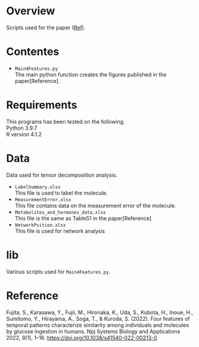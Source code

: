 # Overview
Scripts used for the paper ([Ref](https://doi.org/10.1038/s41540-022-00213-0
)).

# Contentes
- `Main4Features.py`  
The main python function creates the figures published in the paper[Reference]. 

# Requirements
This programs has been tested on the following.  
Python 3.9.7  
R version 4.1.2  

# Data
Data used for tensor decomposition analysis.  
- `LabelSummary.xlsx`  
This file is used to label the molecule.  
- `MeasurementError.xlsx`  
This file contains data on the measurement error of the molecule.  
- `Metabolites_and_hormones_data.xlsx`     
This file is the same as TableS1 in the paper[Reference]  
- `NetworkPsition.xlsx`  
This file is used for network analysis

# lib
Various scripts used for `Main4Features.py`.

# Reference
Fujita, S., Karasawa, Y., Fujii, M., Hironaka, K., Uda, S., Kubota, H., Inoue, H., Sumitomo, Y., Hirayama, A., Soga, T., & Kuroda, S. (2022). Four features of temporal patterns characterize similarity among individuals and molecules by glucose ingestion in humans. Npj Systems Biology and Applications 2022, 8(1), 1–16. https://doi.org/10.1038/s41540-022-00213-0

